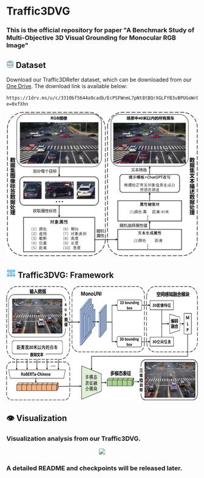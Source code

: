 # Traffic3DVG

### This is the official repository for paper **"A Benchmark Study of Multi-Objective 3D Visual Grounding for Monocular RGB Image"**

## <img src="images/dataset.png" height="20"> Dataset
Download our Traffic3DRefer dataset, which can be downloaded from our [One Drive](https://1drv.ms/u/c/3310bf5644a9cadb/EcPSFWnmL7pNt8tBQrXGLFYB3vBPUGoWrDhuUCB5ED5jnA?e=0xfXhn). The download link is available below:
```
https://1drv.ms/u/c/3310bf5644a9cadb/EcPSFWnmL7pNt8tBQrXGLFYB3vBPUGoWrDhuUCB5ED5jnA?e=0xfXhn
```

<div align="center">
  <img src="images/dataset_process.png"/>
</div>

## <img src="images/framework_logo.png" height="25"> Traffic3DVG: Framework

<div align="center">
  <img src="images/framework.png"/ width="800" height="300">
</div>

## 👁️ Visualization

### Visualization analysis from our Traffic3DVG.

<div align="center">
  <img src="images/vs.png"/>
</div>


### A detailed README and checkpoints will be released later.
